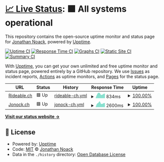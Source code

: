 # [📈 Live Status](https://demo.upptime.js.org): <!--live status--> **🟩 All systems operational**

This repository contains the open-source uptime monitor and status page for [Jonathan Noack](http://www.jonock.blog), powered by [Upptime](https://github.com/upptime/upptime).

[![Uptime CI](https://github.com/jonock/rideable_upptime/workflows/Uptime%20CI/badge.svg)](https://github.com/jonock/rideable_upptime/actions?query=workflow%3A%22Uptime+CI%22)
[![Response Time CI](https://github.com/jonock/rideable_upptime/workflows/Response%20Time%20CI/badge.svg)](https://github.com/jonock/rideable_upptime/actions?query=workflow%3A%22Response+Time+CI%22)
[![Graphs CI](https://github.com/jonock/rideable_upptime/workflows/Graphs%20CI/badge.svg)](https://github.com/jonock/rideable_upptime/actions?query=workflow%3A%22Graphs+CI%22)
[![Static Site CI](https://github.com/jonock/rideable_upptime/workflows/Static%20Site%20CI/badge.svg)](https://github.com/jonock/rideable_upptime/actions?query=workflow%3A%22Static+Site+CI%22)
[![Summary CI](https://github.com/jonock/rideable_upptime/workflows/Summary%20CI/badge.svg)](https://github.com/jonock/rideable_upptime/actions?query=workflow%3A%22Summary+CI%22)

With [Upptime](https://upptime.js.org), you can get your own unlimited and free uptime monitor and status page, powered entirely by a GitHub repository. We use [Issues](https://github.com/jonock/rideable_upptime/issues) as incident reports, [Actions](https://github.com/jonock/rideable_upptime/actions) as uptime monitors, and [Pages](https://demo.upptime.js.org) for the status page.

<!--start: status pages-->
<!-- This summary is generated by Upptime (https://github.com/upptime/upptime) -->
<!-- Do not edit this manually, your changes will be overwritten -->
<!-- prettier-ignore -->
| URL | Status | History | Response Time | Uptime |
| --- | ------ | ------- | ------------- | ------ |
| <img alt="" src="https://icons.duckduckgo.com/ip3/www.rideable.ch.ico" height="13"> [Rideable.ch](https://www.rideable.ch) | 🟩 Up | [rideable-ch.yml](https://github.com/jonock/rideable_upptime/commits/HEAD/history/rideable-ch.yml) | <details><summary><img alt="Response time graph" src="./graphs/rideable-ch/response-time-week.png" height="20"> 834ms</summary><br><a href="https://jonock.github.io/rideable_upptime/history/rideable-ch"><img alt="Response time 1736" src="https://img.shields.io/endpoint?url=https%3A%2F%2Fraw.githubusercontent.com%2Fjonock%2Frideable_upptime%2FHEAD%2Fapi%2Frideable-ch%2Fresponse-time.json"></a><br><a href="https://jonock.github.io/rideable_upptime/history/rideable-ch"><img alt="24-hour response time 837" src="https://img.shields.io/endpoint?url=https%3A%2F%2Fraw.githubusercontent.com%2Fjonock%2Frideable_upptime%2FHEAD%2Fapi%2Frideable-ch%2Fresponse-time-day.json"></a><br><a href="https://jonock.github.io/rideable_upptime/history/rideable-ch"><img alt="7-day response time 834" src="https://img.shields.io/endpoint?url=https%3A%2F%2Fraw.githubusercontent.com%2Fjonock%2Frideable_upptime%2FHEAD%2Fapi%2Frideable-ch%2Fresponse-time-week.json"></a><br><a href="https://jonock.github.io/rideable_upptime/history/rideable-ch"><img alt="30-day response time 869" src="https://img.shields.io/endpoint?url=https%3A%2F%2Fraw.githubusercontent.com%2Fjonock%2Frideable_upptime%2FHEAD%2Fapi%2Frideable-ch%2Fresponse-time-month.json"></a><br><a href="https://jonock.github.io/rideable_upptime/history/rideable-ch"><img alt="1-year response time 1736" src="https://img.shields.io/endpoint?url=https%3A%2F%2Fraw.githubusercontent.com%2Fjonock%2Frideable_upptime%2FHEAD%2Fapi%2Frideable-ch%2Fresponse-time-year.json"></a></details> | <details><summary><a href="https://jonock.github.io/rideable_upptime/history/rideable-ch">100.00%</a></summary><a href="https://jonock.github.io/rideable_upptime/history/rideable-ch"><img alt="All-time uptime 99.05%" src="https://img.shields.io/endpoint?url=https%3A%2F%2Fraw.githubusercontent.com%2Fjonock%2Frideable_upptime%2FHEAD%2Fapi%2Frideable-ch%2Fuptime.json"></a><br><a href="https://jonock.github.io/rideable_upptime/history/rideable-ch"><img alt="24-hour uptime 100.00%" src="https://img.shields.io/endpoint?url=https%3A%2F%2Fraw.githubusercontent.com%2Fjonock%2Frideable_upptime%2FHEAD%2Fapi%2Frideable-ch%2Fuptime-day.json"></a><br><a href="https://jonock.github.io/rideable_upptime/history/rideable-ch"><img alt="7-day uptime 100.00%" src="https://img.shields.io/endpoint?url=https%3A%2F%2Fraw.githubusercontent.com%2Fjonock%2Frideable_upptime%2FHEAD%2Fapi%2Frideable-ch%2Fuptime-week.json"></a><br><a href="https://jonock.github.io/rideable_upptime/history/rideable-ch"><img alt="30-day uptime 100.00%" src="https://img.shields.io/endpoint?url=https%3A%2F%2Fraw.githubusercontent.com%2Fjonock%2Frideable_upptime%2FHEAD%2Fapi%2Frideable-ch%2Fuptime-month.json"></a><br><a href="https://jonock.github.io/rideable_upptime/history/rideable-ch"><img alt="1-year uptime 99.05%" src="https://img.shields.io/endpoint?url=https%3A%2F%2Fraw.githubusercontent.com%2Fjonock%2Frideable_upptime%2FHEAD%2Fapi%2Frideable-ch%2Fuptime-year.json"></a></details>
| <img alt="" src="https://icons.duckduckgo.com/ip3/www.jonock.ch.ico" height="13"> [Jonock.ch](https://www.jonock.ch) | 🟩 Up | [jonock-ch.yml](https://github.com/jonock/rideable_upptime/commits/HEAD/history/jonock-ch.yml) | <details><summary><img alt="Response time graph" src="./graphs/jonock-ch/response-time-week.png" height="20"> 2600ms</summary><br><a href="https://jonock.github.io/rideable_upptime/history/jonock-ch"><img alt="Response time 2451" src="https://img.shields.io/endpoint?url=https%3A%2F%2Fraw.githubusercontent.com%2Fjonock%2Frideable_upptime%2FHEAD%2Fapi%2Fjonock-ch%2Fresponse-time.json"></a><br><a href="https://jonock.github.io/rideable_upptime/history/jonock-ch"><img alt="24-hour response time 4590" src="https://img.shields.io/endpoint?url=https%3A%2F%2Fraw.githubusercontent.com%2Fjonock%2Frideable_upptime%2FHEAD%2Fapi%2Fjonock-ch%2Fresponse-time-day.json"></a><br><a href="https://jonock.github.io/rideable_upptime/history/jonock-ch"><img alt="7-day response time 2600" src="https://img.shields.io/endpoint?url=https%3A%2F%2Fraw.githubusercontent.com%2Fjonock%2Frideable_upptime%2FHEAD%2Fapi%2Fjonock-ch%2Fresponse-time-week.json"></a><br><a href="https://jonock.github.io/rideable_upptime/history/jonock-ch"><img alt="30-day response time 2364" src="https://img.shields.io/endpoint?url=https%3A%2F%2Fraw.githubusercontent.com%2Fjonock%2Frideable_upptime%2FHEAD%2Fapi%2Fjonock-ch%2Fresponse-time-month.json"></a><br><a href="https://jonock.github.io/rideable_upptime/history/jonock-ch"><img alt="1-year response time 2451" src="https://img.shields.io/endpoint?url=https%3A%2F%2Fraw.githubusercontent.com%2Fjonock%2Frideable_upptime%2FHEAD%2Fapi%2Fjonock-ch%2Fresponse-time-year.json"></a></details> | <details><summary><a href="https://jonock.github.io/rideable_upptime/history/jonock-ch">100.00%</a></summary><a href="https://jonock.github.io/rideable_upptime/history/jonock-ch"><img alt="All-time uptime 99.95%" src="https://img.shields.io/endpoint?url=https%3A%2F%2Fraw.githubusercontent.com%2Fjonock%2Frideable_upptime%2FHEAD%2Fapi%2Fjonock-ch%2Fuptime.json"></a><br><a href="https://jonock.github.io/rideable_upptime/history/jonock-ch"><img alt="24-hour uptime 100.00%" src="https://img.shields.io/endpoint?url=https%3A%2F%2Fraw.githubusercontent.com%2Fjonock%2Frideable_upptime%2FHEAD%2Fapi%2Fjonock-ch%2Fuptime-day.json"></a><br><a href="https://jonock.github.io/rideable_upptime/history/jonock-ch"><img alt="7-day uptime 100.00%" src="https://img.shields.io/endpoint?url=https%3A%2F%2Fraw.githubusercontent.com%2Fjonock%2Frideable_upptime%2FHEAD%2Fapi%2Fjonock-ch%2Fuptime-week.json"></a><br><a href="https://jonock.github.io/rideable_upptime/history/jonock-ch"><img alt="30-day uptime 100.00%" src="https://img.shields.io/endpoint?url=https%3A%2F%2Fraw.githubusercontent.com%2Fjonock%2Frideable_upptime%2FHEAD%2Fapi%2Fjonock-ch%2Fuptime-month.json"></a><br><a href="https://jonock.github.io/rideable_upptime/history/jonock-ch"><img alt="1-year uptime 99.95%" src="https://img.shields.io/endpoint?url=https%3A%2F%2Fraw.githubusercontent.com%2Fjonock%2Frideable_upptime%2FHEAD%2Fapi%2Fjonock-ch%2Fuptime-year.json"></a></details>

<!--end: status pages-->

[**Visit our status website →**](https://demo.upptime.js.org)

## 📄 License

- Powered by: [Upptime](https://github.com/upptime/upptime)
- Code: [MIT](./LICENSE) © [Jonathan Noack](http://www.jonock.blog)
- Data in the `./history` directory: [Open Database License](https://opendatacommons.org/licenses/odbl/1-0/)
